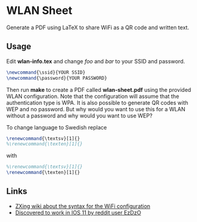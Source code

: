 # WLAN Sheet
Generate a PDF using LaTeX to share WiFi as a QR code and written text.

## Usage
Edit **wlan-info.tex** and change _foo_ and _bar_ to your SSID and password.

```latex
\newcommand{\ssid}{YOUR SSID}
\newcommand{\password}{YOUR PASSWORD}

```

Then run **make** to create a PDF called **wlan-sheet.pdf** using the provided WLAN configuration.
Note that the configuration will assume that the authentication type is WPA. It is also possible to generate QR codes with WEP and no password. But why would you want to use this for a WLAN without a password and why would you want to use WEP?

To change language to Swedish replace

```latex
\renewcommand{\textsv}[1]{}
%\renewcommand{\texten}[1]{}
```

with

```latex
%\renewcommand{\textsv}[1]{}
\renewcommand{\texten}[1]{}
```

## Links
* [ZXing wiki about the syntax for the WiFi configuration](https://github.com/zxing/zxing/wiki/Barcode-Contents#wifi-network-config-android)
* [Discovered to work in IOS 11 by reddit user EzDzO](https://www.reddit.com/r/iOSBeta/comments/6g88v6/feature_if_you_scan_the_qr_code_of_your_wifi_name/)
